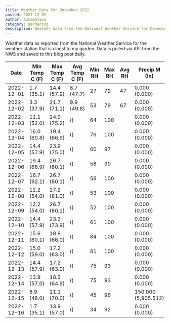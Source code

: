 ```yaml
---
title: Weather Data for December 2022
posted: 2022-12-02
author: automation
category: gardening
description: Weather data from the National Weather Service for December 2022
---
```


Weather data as reported from the National Weather Service for the weather station 
that is cloest to my garden. Data is pulled via API from the NWS and saved to this 
blog post daily.

|Date|Min Temp C (F)|Max Temp C (F)|Avg Temp C (F)|Min RH|Max RH|Avg RH|Precip M (In)|Avg Precip/Hr|
|---|---|---|---|---|---|---|---|---|
|2022-12-01|1.7 (35.1)|14.4 (57.9)|8.7 (47.7)|27|72|47|0.000 (0.000)|0.000 (0.000)|
|2022-12-02|3.3 (37.9)|21.7 (71.1)|9.9 (49.8)|53|79|67|0.000 (0.000)|0.000 (0.000)|
|2022-12-03|11.1 (52.0)|24.0 (75.2)| ()|64|100||0.000 (0.000)|0.000 (0.000)|
|2022-12-04|16.0 (60.8)|19.4 (66.9)| ()|76|100||0.000 (0.000)|0.000 (0.000)|
|2022-12-05|14.4 (57.9)|23.9 (75.0)| ()|60|97||0.000 (0.000)|0.000 (0.000)|
|2022-12-06|19.4 (66.9)|26.7 (80.1)| ()|58|90||0.000 (0.000)|0.000 (0.000)|
|2022-12-07|16.7 (62.1)|26.7 (80.1)| ()|56|100||0.000 (0.000)|0.000 (0.000)|
|2022-12-08|12.2 (54.0)|27.2 (81.0)| ()|53|100||0.000 (0.000)|0.000 (0.000)|
|2022-12-09|12.2 (54.0)|26.7 (80.1)| ()|52|100||0.000 (0.000)|0.000 (0.000)|
|2022-12-10|14.4 (57.9)|23.3 (73.9)| ()|61|100||0.000 (0.000)|0.000 (0.000)|
|2022-12-11|15.6 (60.1)|18.9 (66.0)| ()|84|100||0.000 (0.000)|0.000 (0.000)|
|2022-12-12|15.0 (59.0)|17.2 (63.0)| ()|81|100||0.000 (0.000)|0.000 (0.000)|
|2022-12-13|14.4 (57.9)|17.2 (63.0)| ()|75|93||0.000 (0.000)|0.000 (0.000)|
|2022-12-14|13.9 (57.0)|18.3 (64.9)| ()|75|93||0.000 (0.000)|0.000 (0.000)|
|2022-12-15|8.9 (48.0)|21.1 (70.0)| ()|45|96||150.000 (5,905.512)|109.361 (109.361)|
|2022-12-16|1.7 (35.1)|13.9 (57.0)| ()|34|92||0.000 (0.000)|0.000 (0.000)|

